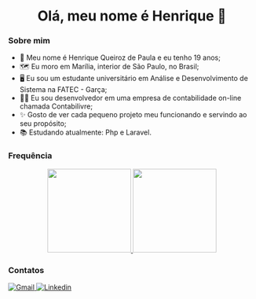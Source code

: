 <h1 align="center">Olá, meu nome é Henrique 🌵</h1>

### Sobre mim
- 👤 Meu nome é Henrique Queiroz de Paula e eu tenho 19 anos;
- 🗺️ Eu moro em Marília, interior de São Paulo, no Brasil;
- 🖥️ Eu sou um estudante universitário em Análise e Desenvolvimento de Sistema na FATEC - Garça;
- 👨‍💻 Eu sou desenvolvedor em uma empresa de contabilidade on-line chamada Contabilivre;
- ✨ Gosto de ver cada pequeno projeto meu funcionando e servindo ao seu propósito;
- 📚 Estudando atualmente: Php e Laravel.

### Frequência
<div align="center">
  <a href="https://github.com/henrique-queiroz">
  <img height='170vh' src='https://github-readme-stats.vercel.app/api?username=HenriqueQueirozz&theme=dark'>
  <img height='170vh' src='https://github-readme-stats.vercel.app/api/top-langs/?username=HenriqueQueirozz&hide=html&layout=compact&theme=dark'>
  </a>
</div>

### Contatos
<div>
  
  <a href="mailto:henrique.q.paula@gmail.com">
    <img alt="Gmail" src="https://img.shields.io/badge/Gmail-D14836?style=for-the-badge&logo=gmail&logoColor=white" title="Gmail"/>
  </a>
  
  <a href="https://www.linkedin.com/in/henrique-queiroz-a1a0bb1b7">
    <img alt="Linkedin" src="https://img.shields.io/badge/linkedin%20-%230077B5.svg?&style=for-the-badge&logo=linkedin&logoColor=white" title="Linkedin"/>
  </a>